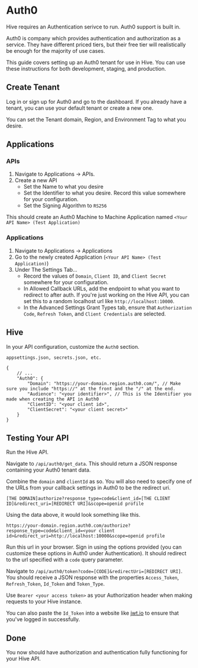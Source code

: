 # Auth0

Hive requires an Authentication serivce to run. Auth0 support is built in.

Auth0 is company which provides authentication and authorization as a service. They have different priced tiers, but their free tier will realistically be enough for the majority of use cases.

This guide covers setting up an Auth0 tenant for use in Hive. You can use these instructions for both development, staging, and production.

## Create Tenant

Log in or sign up for Auth0 and go to the dashboard. If you already have a tenant, you can use your default tenant or create a new one.

You can set the Tenant domain, Region, and Environment Tag to what you desire.

## Applications

### APIs

1. Navigate to Applications -> APIs.
2. Create a new API
    * Set the Name to what you desire
    * Set the Identifier to what you desire. Record this value somewhere for your configuration.
    * Set the Signing Algorithm to `RS256`

This should create an Auth0 Machine to Machine Application named `<Your API Name> (Test Application)`

### Applications

1. Navigate to Applications -> Applications
2. Go to the newly created Application (`<Your API Name> (Test Application)`)
3. Under The Settings Tab...
    * Record the values of `Domain`, `Client ID`, and `Client Secret` somewhere for your configuration.
    * In Allowed Callback URLs, add the endpoint to what you want to redirect to after auth.
    If you're just working on the Hive API, you can set this to a random localhost url like `http://localhost:10000`.
    * In the Advanced Settings Grant Types tab, ensure that `Authorization Code`, `Refresh Token`, and `Client Credentials` are selected.

## Hive

In your API configuration, customize the `Auth0` section.

`appsettings.json, secrets.json, etc.`
```jsonc
{
    // ...
    "Auth0": {
        "Domain": "https://your-domain.region.auth0.com/", // Make sure you include "https://" at the front and the "/" at the end.
        "Audience": "<your identifier>", // This is the Identifier you made when creating the API in Auth0
        "ClientID": "<your client id>",
        "ClientSecret": "<your client secret>"
    }
}
```

## Testing Your API

Run the Hive API.

Navigate to `/api/auth0/get_data`. This should return a JSON response containing your Auth0 tenant data.

Combine the `domain` and `clientId` as so. You will also need to specify one of the URLs from your callback settings in Auth0 to be the redirect uri.

`[THE DOMAIN]authorize?response_type=code&client_id=[THE CLIENT ID]&redirect_uri=[REDIRECT URI]&scope=openid profile`

Using the data above, it would look something like this.

`https://your-domain.region.auth0.com/authorize?response_type=code&client_id=<your client id>&redirect_uri=http://localhost:10000&scope=openid profile`

Run this url in your browser. Sign in using the options provided (you can customize these options in Auth0 under Authentication). It should redirect to the url specified with a `code` query parameter.

Navigate to `/api/auth0/token?code=[CODE]&redirectUri=[REDIRECT URI]`. You should receive a JSON response with the properties `Access_Token`, `Refresh_Token`, `Id_Token` and `Token_Type`.

Use `Bearer <your access token>` as your Authorization header when making requests to your Hive instance.

You can also paste the `Id_Token` into a website like [jwt.io](https://jwt.io) to ensure that you've logged in successfully.

## Done

You now should have authorization and authentication fully functioning for your Hive API.